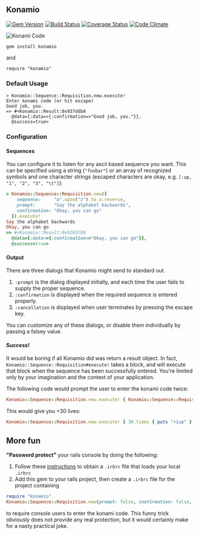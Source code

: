 ## Konamio

[![Gem Version](https://badge.fury.io/rb/konamio.png)](http://badge.fury.io/rb/konamio)  [![Build Status](https://travis-ci.org/rthbound/konamio.png?branch=master)](https://travis-ci.org/rthbound/konamio) [![Coverage Status](https://coveralls.io/repos/rthbound/konamio/badge.png)](https://coveralls.io/r/rthbound/konamio) [![Code Climate](https://codeclimate.com/github/rthbound/konamio.png)](https://codeclimate.com/github/rthbound/konamio)


![Konami Code](http://images.nintendolife.com/news/2012/01/the_origins_of_the_konami_code_revealed/attachment/0/small.jpg)

    gem install konamio

and

    require "konamio"


### Default Usage
```
> Konamio::Sequence::Requisition.new.execute!
Enter konami code (or hit escape)
Good job, you.
=> #<Konamio::Result:0x937ddb4
  @data={:data=>{:confirmation=>"Good job, you."}},
  @success=true>
```

### Configuration

#### Sequences

You can configure it to listen for any ascii based sequence you want. This can be specified using a string (`"foobar"`) or an array of recognized symbols and one character strings (escaped characters are okay, e.g. `[:up, "1", "2", "3", "\t"]`):

```ruby
> Konamio::Sequence::Requisition.new({
    sequence:     "a".upto("z").to_a.reverse,
    prompt:       "Say the alphabet backwards",
    confirmation: "Okay, you can go"
  }).execute!
Say the alphabet backwards
Okay, you can go
=> #<Konamio::Result:0x9265788
  @data={:data=>{:confirmation=>"Okay, you can go"}},
  @success=true>
```

#### Output

There are three dialogs that Konamio might send to standard out.

1. `:prompt` is the dialog displayed initially, and each time the user fails to supply the proper sequence.
2. `:confirmation` is displayed when the required sequence is entered properly.
3. `:cancellation` is displayed when user terminates by pressing the escape key.

You can customize any of these dialogs, or disable them individually by passing a falsey value.

#### Success!

It would be boring if all Konamio did was return a result object. In fact, `Konamio::Sequence::Requisition#execute!` takes a block, and will execute that block when the sequence has been successfully entered. You're limited only by your imagination and the context of your application.

The following code would prompt the user to enter the konami code twice:
```ruby
Konamio::Sequence::Requisition.new.execute! { Konamio::Sequence::Requisition.new.execute! }
```
This would give you +30 lives:
```ruby
Konamio::Sequence::Requisition.new.execute! { 30.times { puts "+1up" } }
```

## More fun

**"Password protect"** your rails console by doing the following:

1. Follow these [instructions](http://samuelmullen.com/2010/04/irb-global-local-irbrc/) to obtain a `.irbrc` file that loads your local `.irbrc`
2. Add this gem to your rails project, then create a `.irbrc` file for the project containing


```ruby
require "konamio"
Konamio::Sequence::Requisition.new(prompt: false, confirmation: false, cancellation: false).execute!
```

to require console users to enter the konami code. This funny trick obviously does not provide any real protection, but it would certainly make for a nasty practical joke.
